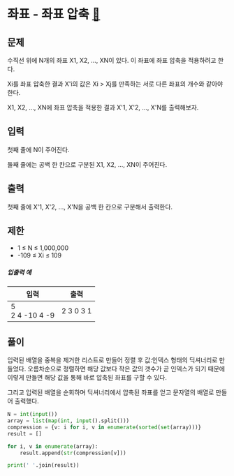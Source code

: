 # 좌표 - 좌표 압축 [🔗](https://www.acmicpc.net/problem/1931)

## 문제

수직선 위에 N개의 좌표 X1, X2, ..., XN이 있다. 이 좌표에 좌표 압축을 적용하려고 한다.

Xi를 좌표 압축한 결과 X'i의 값은 Xi > Xj를 만족하는 서로 다른 좌표의 개수와 같아야 한다.

X1, X2, ..., XN에 좌표 압축을 적용한 결과 X'1, X'2, ..., X'N를 출력해보자.

## 입력

첫째 줄에 N이 주어진다.

둘째 줄에는 공백 한 칸으로 구분된 X1, X2, ..., XN이 주어진다.

## 출력

첫째 줄에 X'1, X'2, ..., X'N을 공백 한 칸으로 구분해서 출력한다.

## 제한

- 1 ≤ N ≤ 1,000,000
- -109 ≤ Xi ≤ 109

##### 입출력 예

| 입력                | 출력      |
| ------------------- | --------- |
| 5<br />2 4 -10 4 -9 | 2 3 0 3 1 |

## 풀이

입력된 배열을 중복을 제거한 리스트로 만들어 정렬 후 값:인덱스 형태의 딕셔너리로 만들었다. 오름차순으로 정렬하면 해당 값보다 작은 값의 갯수가 곧 인덱스가 되기 때문에 이렇게 만들면 해당 값을 통해 바로 압축된 좌표를 구할 수 있다.

그리고 입력된 배열을 순회하며 딕셔너리에서 압축된 좌표를 얻고 문자열의 배열로 만들어 출력했다.

```python
N = int(input())
array = list(map(int, input().split()))
compression = {v: i for i, v in enumerate(sorted(set(array)))}
result = []

for i, v in enumerate(array):
    result.append(str(compression[v]))

print(' '.join(result))
```